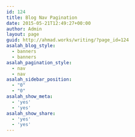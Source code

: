```yaml
---
id: 124
title: Blog Nav Pagination
date: 2015-05-21T12:49:27+00:00
author: Admin
layout: page
guid: http://ahmad.works/writing/?page_id=124
asalah_blog_style:
  - banners
  - banners
asalah_pagination_style:
  - nav
  - nav
asalah_sidebar_position:
  - "0"
  - "0"
asalah_show_meta:
  - 'yes'
  - 'yes'
asalah_show_share:
  - 'yes'
  - 'yes'
---
```

